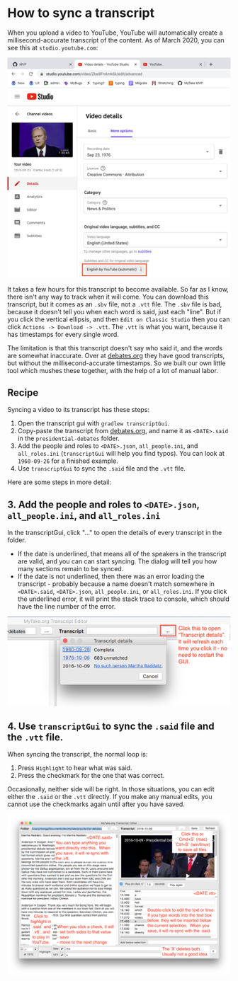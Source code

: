 # How to sync a transcript

When you upload a video to YouTube, YouTube will automatically create a millisecond-accurate transcript of the content.  As of March 2020, you can see this at `studio.youtube.com`:

![How to get transcripts from YouTube](TRANSCRIPT_HOW_TO_youtube.png)

It takes a few hours for this transcript to become available.  So far as I know, there isn't any way to track when it will come.  You can download this transcript, but it comes as an `.sbv` file, not a `.vtt` file.  The `.sbv` file is bad, because it doesn't tell you when each word is said, just each "line".  But if you click the vertical ellipsis, and then `Edit on Classic Studio` then you can click `Actions -> Download -> .vtt`.  The `.vtt` is what you want, because it has timestamps for every single word.

The limitation is that this transcript doesn't say who said it, and the words are somewhat inaccurate.  Over at [debates.org](http://debates.org/index.php?page=debate-transcripts) they have good transcripts, but without the millisecond-accurate timestamps.  So we built our own little tool which mushes these together, with the help of a lot of manual labor.

## Recipe

Syncing a video to its transcript has these steps:

1. Open the transcript gui with `gradlew transcriptGui`.
2. Copy-paste the transcript from [debates.org](http://debates.org/index.php?page=debate-transcripts), and name it as `<DATE>.said` in the `presidential-debates` folder.
3. Add the people and roles to `<DATE>.json`, `all_people.ini`, and `all_roles.ini` (`transcriptGui` will help you find typos).  You can look at `1960-09-26` for a finished example.
4. Use `transcriptGui` to sync the `.said` file and the `.vtt` file.

Here are some steps in more detail:

## 3. Add the people and roles to `<DATE>.json`, `all_people.ini`, and `all_roles.ini`

In the transcriptGui, click "..." to open the details of every transcript in the folder.

- If the date is underlined, that means all of the speakers in the transcript are valid, and you can can start syncing.  The dialog will tell you how many sections remain to be synced.
- If the date is not underlined, then there was an error loading the transcript - probably because a name doesn't match somewhere in `<DATE>.said`, `<DATE>.json`, `all_people.ini`, or `all_roles.ini`. If you click the underlined error, it will print the stack trace to console, which should have the line number of the error.

![Details view](TRANSCRIPT_SYNC_HOW_TO_details.png)

## 4. Use `transcriptGui` to sync the `.said` file and the `.vtt` file.

When syncing the transcript, the normal loop is:

1. Press `Highlight` to hear what was said.
2. Press the checkmark for the one that was correct.

Occasionally, neither side will be right.  In those situations, you can edit either the `.said` or the `.vtt` directly.  If you make any manual edits, you cannot use the checkmarks again until after you have saved.

![Transcript sync interface](TRANSCRIPT_SYNC_HOW_TO_gui.png)
